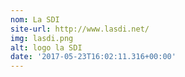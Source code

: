 ```yaml
---
nom: La SDI
site-url: http://www.lasdi.net/
img: lasdi.png
alt: logo la SDI
date: '2017-05-23T16:02:11.316+00:00'
---
```

